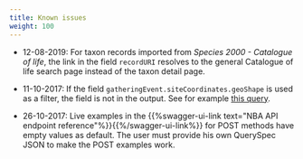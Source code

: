 ```yaml
---
title: Known issues
weight: 100
---
```


* 12-08-2019: For taxon records imported from *Species 2000 - Catalogue of life*, the
  link in the field `recordURI` resolves to the general Catalogue of life search page instead
  of the taxon detail page. 

* 11-10-2017: If the field `gatheringEvent.siteCoordinates.geoShape` is used as a filter, the field
  is not in the output. See for example [this query](http://api.biodiversitydata.nl/v2/specimen/query/?unitID=L.3119906&_fields=gatheringEvent.siteCoordinates.geoShape).

* 26-10-2017: Live examples in the 
  {{%swagger-ui-link text="NBA API endpoint reference"%}}{{%/swagger-ui-link%}} 
  for POST methods have
  empty values as default. The user must provide his own QuerySpec
  JSON to make the POST examples work.
  
